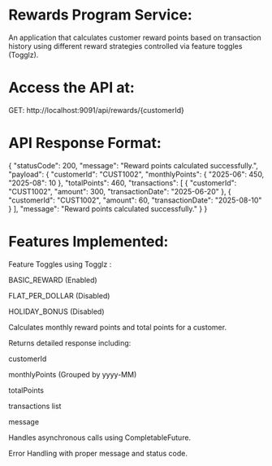 Rewards Program Service:
=========================

An application that calculates customer reward points based on transaction history using different reward strategies controlled via feature toggles (Togglz).

Access the API at:
========================

GET: http://localhost:9091/api/rewards/{customerId}

API Response Format:
=========================

{
  "statusCode": 200,
  "message": "Reward points calculated successfully.",
  "payload": {
    "customerId": "CUST1002",
    "monthlyPoints": {
      "2025-06": 450,
      "2025-08": 10
    },
    "totalPoints": 460,
    "transactions": [
      {
        "customerId": "CUST1002",
        "amount": 300,
        "transactionDate": "2025-06-20"
      },
      {
        "customerId": "CUST1002",
        "amount": 60,
        "transactionDate": "2025-08-10"
      }
    ],
    "message": "Reward points calculated successfully."
  }
}

Features Implemented:
==========================

Feature Toggles using Togglz :

  BASIC_REWARD (Enabled)

  FLAT_PER_DOLLAR (Disabled)

  HOLIDAY_BONUS (Disabled)

Calculates monthly reward points and total points for a customer.

Returns detailed response including:

  customerId

  monthlyPoints (Grouped by yyyy-MM)

  totalPoints

  transactions list

  message

Handles asynchronous calls using CompletableFuture.

Error Handling with proper message and status code.
